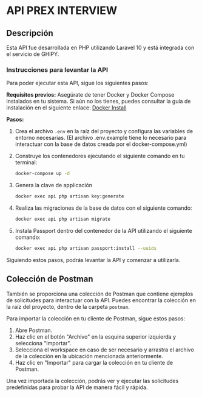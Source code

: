 # API PREX INTERVIEW

## Descripción

Esta API fue desarrollada en PHP utilizando Laravel 10 y está integrada con el servicio de GHIPY.

### Instrucciones para levantar la API

Para poder ejecutar esta API, sigue los siguientes pasos:

**Requisitos previos:**
Asegúrate de tener Docker y Docker Compose instalados en tu sistema. Si aún no los tienes, puedes consultar la guía de instalación en el siguiente enlace: [Docker Install](https://docs.docker.com/compose/install/)

**Pasos:**

1. Crea el archivo `.env` en la raíz del proyecto y configura las variables de entorno necesarias. (El archivo .env.example tiene lo necesario para interactuar con la base de datos creada por el docker-compose.yml)

2. Construye los contenedores ejecutando el siguiente comando en tu terminal:
    ```bash
    docker-compose up -d
    ```

3. Genera la clave de applicación
   ```bash
   docker exec api php artisan key:generate
   ```

4. Realiza las migraciones de la base de datos con el siguiente comando:
    ```bash
    docker exec api php artisan migrate
    ```

5. Instala Passport dentro del contenedor de la API utilizando el siguiente comando:
    ```bash
    docker exec api php artisan passport:install --uuids
    ```

Siguiendo estos pasos, podrás levantar la API y comenzar a utilizarla.


## Colección de Postman

También se proporciona una colección de Postman que contiene ejemplos de solicitudes para interactuar con la API. Puedes encontrar la colección en la raíz del proyecto, dentro de la carpeta `postman`.

Para importar la colección en tu cliente de Postman, sigue estos pasos:

1. Abre Postman.
2. Haz clic en el botón "Archivo" en la esquina superior izquierda y selecciona "Importar".
3. Selecciona el workspace en caso de ser necesario y arrastra el archivo de la colección en la ubicación mencionada anteriormente.
4. Haz clic en "Importar" para cargar la colección en tu cliente de Postman.

Una vez importada la colección, podrás ver y ejecutar las solicitudes predefinidas para probar la API de manera fácil y rápida.